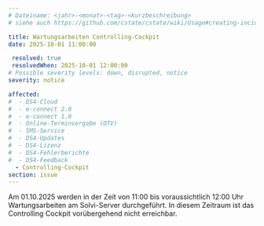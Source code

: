 ```yaml
---
# Dateiname: <jahr>-<monat>-<tag>-<kurzbeschreibung>
# siehe auch https://github.com/cstate/cstate/wiki/Usage#creating-incidents-method-1

title: Wartungsarbeiten Controlling-Cockpit
date: 2025-10-01 11:00:00

 resolved: true
 resolvedWhen: 2025-10-01 12:00:00
# Possible severity levels: down, disrupted, notice
severity: notice

affected:
#  - DS4-Cloud
#  - e-connect 2.0
#  - e-connect 1.0
#  - Online-Terminvergabe (OTV)
#  - SMS-Service
#  - DS4-Updates
#  - DS4-Lizenz
#  - DS4-Fehlerberichte
#  - DS4-Feedback
  - Controlling-Cockpit
section: issue
---
```


Am 01.10.2025 werden in der Zeit von 11:00 bis voraussichtlich 12:00 Uhr Wartungsarbeiten am Solvi-Server durchgeführt. In diesem Zeitraum ist das Controlling Cockpit vorübergehend nicht erreichbar.